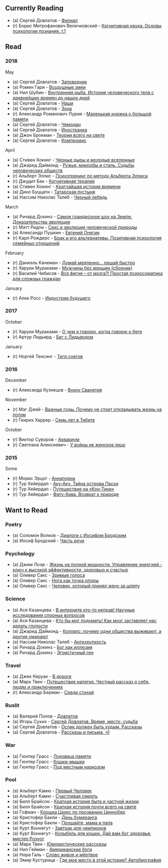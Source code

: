Currently Reading
------------

* (a) Сергей Довлатов - [Филиал](https://www.goodreads.com/book/show/153299)
* (r) Борис Митрофанович Величковский - [Когнитивная наука: Основы психологии познания. т.1](https://www.goodreads.com/book/show/34651026)

Read
------------

### 2018

May
* (a) Сергей Довлатов - [Заповедник](https://www.goodreads.com/book/show/18114429)
* (a) Ромен Гари - [Воздушные змеи](https://www.goodreads.com/book/show/18587865)
* (a) Нил Шубин - [Внутренняя рыба. История человеческого тела с древнейших времен до наших дней](https://www.goodreads.com/book/show/17936078)
* (a) Сергей Довлатов - [Наши](https://www.goodreads.com/book/show/26859441)
* (a) Сергей Довлатов - [Зона](https://www.goodreads.com/book/show/37415748-zona)
* (r) Александр Романович Лурия - [Маленькая книжка о большой памяти](https://www.goodreads.com/book/show/11420143)
* (a) Сергей Довлатов - [Чемодан](https://www.goodreads.com/book/show/26859440)
* (a) Сергей Довлатов - [Иностранка](https://www.goodreads.com/book/show/13108471)
* (a) Джон Брокман - [Теории всего на свете](https://readrate.com/rus/search?q=Теории+всего+на+свете+Брокман&scope=books)
* (a) Сергей Довлатов - [Компромис](https://www.goodreads.com/book/show/33035510)

April
* (a) Стивен Хокинг - [Черные дыры и молодые вселенные](https://www.goodreads.com/search?q=Черные+дыры+и+молодые+вселенные)
* (a) Джаред Даймонд - [Ружья, микробы и сталь. Судьбы человеческих обществ ](https://www.goodreads.com/search?q=Ружья+микробы+сталь)
* (r) Альберт Эллис - [Психотренинг по методу Альберта Эллиса](https://readrate.com/rus/search?q=Психотренинг+по+методу+Альберта+Эллиса)
* (r) Джудит Бек - [Когнитивная терапия](https://readrate.com/rus/search?q=когнитивная+терапия&scope=books)
* (a) Стивен Хокинг - [Кратчайшая история времени](https://www.goodreads.com/search?q=Кратчайшая+история+времени)
* (a) Дино Буццати - [Татарская пустыня](https://www.goodreads.com/search?q=Татарская+пустыня)
* (a) Нассим Николас Талеб - [Черный лебедь](https://www.goodreads.com/search?q=черный+лебедь)

March
* (a) Ричард Докинз - [Самое грандиозное шоу на Земле. Доказательства эволюции](https://readrate.com/rus/search?q=Самое+грандиозное+шоу+на+Земле&scope=books)
* (r) Мэтт Ридли - [Секс и эволюция человеческой природы](https://readrate.com/rus/search?q=Секс+и+эволюция+человеческой+природы&scope=books)
* (a) Александр Пушкин - [Евгений Онегин](https://readrate.com/rus/search?q=Евгений+Онегин+Пушкин&scope=books)
* (r) Карл Рождерс - [Брак и его альтернативы. Позитивная психология семейных отношений](https://readrate.com/rus/search?q=Брак+и+его+альтернативы+Позитивная+психология+семейных+отношений&scope=books)

February
* (r) Даниэль Канеман - [Думай медленно... решай быстро](https://readrate.com/rus/search?q=Думай+медленно+решай+быстро+канеман&scope=books)
* (r) Харуки Мураками - [Мужчины без женщин (сборник)](https://readrate.com/rus/search?q=Мужчины+без+женщин+мураками&scope=books)
* (r) Василий Чибисов - [Вся фигня – от мозга?! Простая психосоматика для сложных граждан](https://readrate.com/rus/search?q=Простая+психосоматика+для+сложных+граждан&scope=books)

January
* (r) Алек Росс - [Индустрии будущего](https://readrate.com/rus/search?q=Индустрии+будущего+росс&scope=books)

### 2017

October
* (r) Харуки Мураками - [О чем я говорю, когда говорю о беге](https://readrate.com/rus/search?q=О+чем+я+говорю+когда+говорю+о+беге&scope=books)
* (r) Артур Лидьярд - [Бег с Лидьярдом](https://readrate.com/rus/search?q=Бег+с+Лидьярдом&scope=books)

January
* (r) Норгей Тенсинг - [Тигр снегов](https://readrate.com/rus/search?q=Тигр+снегов&scope=books)

### 2016

December
* (r) Александр Кузнецов - [Внизу Сванетия](https://readrate.com/rus/search?q=Внизу+Сванетия&scope=books)

November
* (r) Мэг Джей - [Важные годы. Почему не стоит откладывать жизнь на потом](https://readrate.com/rus/search?q=Важные+годы+Почему+не+стоит+откладывать+жизнь+на+потом&scope=books)
* (r) Генрих Харрер - [Семь лет в Тибете](https://readrate.com/rus/search?q=Семь+лет+в+Тибете&scope=books)

October
* (r) Виктор Суворов - [Аквариум](https://readrate.com/rus/search?q=Аквариум+Суворов&scope=books)
* (r) Светлана Алексиевич - [У войны не женское лицо](https://readrate.com/rus/search?q=У+войны+не+женское+лицо&scope=books)

### 2015

Some
* (r) Морис Эрцог - [Аннапурна](https://readrate.com/rus/search?q=Аннапурна+Эрцог&scope=books)
* (r) Тур Хейердал - [Аку-Аку. Тайна острова Пасхи](https://readrate.com/rus/search?q=Аку+Аку+Тайна+острова+Пасхи&scope=books)
* (r) Тур Хейердал - [Путешествие на «Кон-Тики»](https://readrate.com/rus/search?q=Путешествие+на+Кон+Тики&scope=books)
* (r) Тур Хейердал - [Фату-Хива. Возврат к природе](https://readrate.com/rus/search?q=Фату+Хива+Возврат+к+природе&scope=books)

Want to Read
------------

### Poetry
* (a) Соломон Волков - [Диалоги с Иосифом Бродским](https://www.goodreads.com/book/show/6034188)
* (a) Иосиф Бродский - [Часть речи](https://www.goodreads.com/book/show/20402103)

### Psychology
* (a) Джим Лоэр - [Жизнь на полной мощности. Управление энергией - ключ к высокой эффективности, здоровью и счастью](https://www.goodreads.com/book/show/13500824)
* (a) Оливер Сакс - [Зримые голоса](https://www.goodreads.com/book/show/22915285)
* (a) Оливер Сакс - [Нога как точка опоры](https://www.goodreads.com/book/show/26072142)
* (a) Оливер Сакс - [Человек, который принял жену за шляпу](https://www.goodreads.com/book/show/16102966)

### Science
* (a) Ася Казанцева - [В интернете кто-то неправ! Научные исследования спорных вопросов](https://www.goodreads.com/book/show/28644879)
* (a) Ася Казанцева - [Кто бы мог подумать! Как мозг заставляет нас делать глупости](https://www.goodreads.com/book/show/20765842)
* (a) Джаред Даймонд - [Коллапс: почему одни общества выживают, а другие умирают](https://www.goodreads.com/book/show/6902030)
* (a) Нассим Николас Талеб - [Антихрупкость](https://www.goodreads.com/book/show/25721460)
* (a) Ричард Докинз - [Бог как иллюзия](https://www.goodreads.com/book/show/10363527)
* (a) Ричард Докинз - [Эгоистичный ген](https://www.goodreads.com/book/show/17560866)

### Travel
* (a) Джек Керуак - [В дороге](https://www.goodreads.com/book/show/10059030)
* (a) Марк Твен - [Путешествие налегке. Честный рассказ о себе, людях и приключениях](https://readrate.com/rus/books/puteshestvie-nalegke-chestnyy-rasskaz-o-sebe-lyudyakh-i-priklyucheniyakh-1756542771)
* (r) Александр Берман - [Среди стихий](https://www.goodreads.com/book/show/18300429)

### Ruslit
* (a) Валерий Попов - [Довлатов](https://www.goodreads.com/book/show/13687099)
* (a) Игорь Сухих - [Сергей Довлатов. Время, место, судьба](https://www.goodreads.com/book/show/153304)
* (a) Сергей Довлатов - [Ослик должен быть худым. Рассказы](https://www.goodreads.com/book/show/36589794)
* (a) Сергей Довлатов - [Рассказы и письма, ч1](...)

### War
* (a) Гюнтер Грасс - [Луковица памяти](https://www.goodreads.com/book/show/6796807)
* (a) Гюнтер Грасс - [Кошки-мышки](https://www.goodreads.com/book/show/9730662)
* (a) Гюнтер Грасс - [Под местным наркозом](https://readrate.com/rus/books/pod-mestnym-narkozom)

### Pool
* (a) Альберт Камю - [Первый Человек](https://www.goodreads.com/book/show/35529940)
* (a) Альберт Камю - [Счастливая смерть](https://www.goodreads.com/book/show/34838249)
* (a) Билл Брайсон - [Краткая история быта и частной жизни](https://www.goodreads.com/book/show/31394454)
* (a) Билл Брайсон - [Краткая история почти всего на свете](https://www.goodreads.com/book/show/13203182)
* (a) Гофман - [Крошка Цахес по прозванию Циннобер](https://www.goodreads.com/book/show/15707031)
* (a) Кристофер Бакли - [День бумеранга](https://www.goodreads.com/book/show/28189065)
* (a) Кристофер Бакли - [Прощайте, мама и папа](https://readrate.com/rus/books/proshchayte-mama-i-papa)
* (a) Курт Воннегут - [Завтрак для чемпионов](https://www.goodreads.com/book/show/13514446)
* (a) Курт Воннегут - [Колыбель для кошки. Дай вам бог здоровья, мистер Розуот](https://www.goodreads.com/book/show/16481680)
* (a) Марк Твен - [Юмористические рассказы](https://readrate.com/rus/books/mark-tven-yumoristicheskie-rasskazy-790293721)
* (a) Нил Гейман - [Американские боги](https://www.goodreads.com/book/show/32305808)
* (a) Нора Галь - [Слово живое и мёртвое](https://www.goodreads.com/book/show/3327751)
* (a) Эмир Кустурица - [Где мое место в этой истории? Автобиография](https://www.goodreads.com/book/show/30367070)
